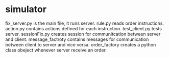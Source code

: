 # simulator
fix_server.py is the main file, it runs server.
rule.py reads order instructions.
action.py contains actions defined for each instruction.
test_client.py tests server.
sessionFix.py creates session for communitcation between server and client.
message_factroty contains messages for communication between client to server and vice versa.
order_factory creates a python class obeject whenever server receive an order.
